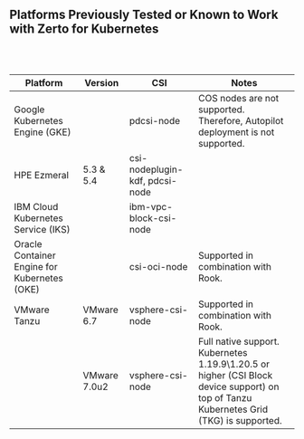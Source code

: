## Platforms Previously Tested or Known to Work with Zerto for Kubernetes
</br>
</br>

| Platform                             | Version  |  CSI| Notes |
| ------------------------------------ |--|--- |--- |
| Google Kubernetes Engine (GKE)|   | pdcsi-node | COS nodes are not supported. Therefore, Autopilot deployment is not supported.|  |
| HPE Ezmeral | 5.3 & 5.4 |csi-nodeplugin-kdf, pdcsi-node|  |
| IBM Cloud Kubernetes Service (IKS) |  | ibm-vpc-block-csi-node |   |
| Oracle Container Engine for Kubernetes (OKE) |   |csi-oci-node |Supported in combination with Rook. |
| VMware Tanzu  | VMware 6.7 | vsphere-csi-node |Supported in combination with Rook. |
|   | VMware 7.0u2 |vsphere-csi-node |Full native support. <br> Kubernetes 1.19.9\1.20.5 or higher (CSI Block device support) on top of Tanzu Kubernetes Grid (TKG) is supported.  ||
